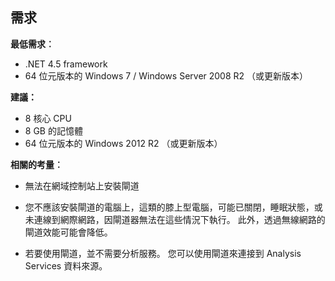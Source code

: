 ## 需求

**最低需求︰**

- .NET 4.5 framework
- 64 位元版本的 Windows 7 / Windows Server 2008 R2 （或更新版本）

**建議：**

- 8 核心 CPU
- 8 GB 的記憶體
- 64 位元版本的 Windows 2012 R2 （或更新版本）

**相關的考量︰**

- 無法在網域控制站上安裝閘道

- 您不應該安裝閘道的電腦上，這類的膝上型電腦，可能已關閉，睡眠狀態，或未連線到網際網路，因閘道器無法在這些情況下執行。 此外，透過無線網路的閘道效能可能會降低。

- 若要使用閘道，並不需要分析服務。 您可以使用閘道來連接到 Analysis Services 資料來源。